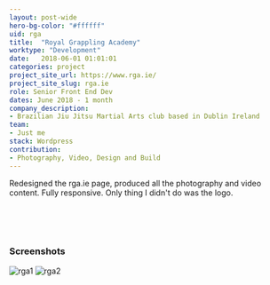 ```yaml
---
layout: post-wide
hero-bg-color: "#ffffff"
uid: rga
title:  "Royal Grappling Academy"
worktype: "Development"
date:   2018-06-01 01:01:01
categories: project
project_site_url: https://www.rga.ie/
project_site_slug: rga.ie
role: Senior Front End Dev
dates: June 2018 - 1 month
company_description:
- Brazilian Jiu Jitsu Martial Arts club based in Dublin Ireland
team:
- Just me
stack: Wordpress
contribution:
- Photography, Video, Design and Build
---
```


<p>
Redesigned the rga.ie page, produced all the photography and video content.  Fully responsive.  Only thing I didn't do was the logo.
</p>

<div class="showcase ">
<br/>
<br/>
<br/>
  <h3>Screenshots</h3>
  <img src="{{ site.baseurl }}/img/rga/rga1.jpg" alt="rga1">
  <img src="{{ site.baseurl }}/img/rga/rga2.jpg" alt="rga2">
</div>